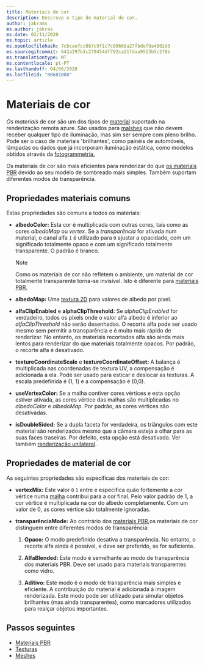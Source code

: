 ```yaml
---
title: Materiais de cor
description: Descreve o tipo de material de cor.
author: jakrams
ms.author: jakras
ms.date: 02/11/2020
ms.topic: article
ms.openlocfilehash: 7cbcaefcc087c9f1c7c09668a27fbdef9a4802d3
ms.sourcegitcommit: 642a297b1c279454df792ca21fdaa9513b5c2f8b
ms.translationtype: MT
ms.contentlocale: pt-PT
ms.lasthandoff: 04/06/2020
ms.locfileid: "80681080"
---
```

# <a name="color-materials"></a>Materiais de cor

*Os materiais* de cor são um dos tipos de [material](../../concepts/materials.md) suportado na renderização remota azure. São usados para [malshes](../../concepts/meshes.md) que não devem receber qualquer tipo de iluminação, mas sim ser sempre com pleno brilho. Pode ser o caso de materiais 'brilhantes', como painéis de automóveis, lâmpadas ou dados que já incorporam iluminação estática, como modelos obtidos através da [fotogrammetria.](https://en.wikipedia.org/wiki/Photogrammetry)

Os materiais de cor são mais eficientes para renderizar do que [os materiais PBR](pbr-materials.md) devido ao seu modelo de sombreado mais simples. Também suportam diferentes modos de transparência.

## <a name="common-material-properties"></a>Propriedades materiais comuns

Estas propriedades são comuns a todos os materiais:

* **albedoColor:** Esta cor é multiplicada com outras cores, tais como as cores *albedoMap* ou *vertex*. Se a *transparência* for ativada num material, o canal alfa `1` é utilizado para `0` ajustar a opacidade, com um significado totalmente opaco e com um significado totalmente transparente. O padrão é branco.

  > [!NOTE]
  > Como os materiais de cor não refletem o ambiente, um material de cor totalmente transparente torna-se invisível. Isto é diferente para [materiais PBR.](pbr-materials.md)

* **albedoMap:** Uma [textura 2D](../../concepts/textures.md) para valores de albedo por pixel.

* **alfaClipEnabled** e **alphaClipThreshold:** Se *alphaClipEnabled* for verdadeiro, todos os pixels onde o valor alfa albedo é inferior ao *alfaClipThreshold* não serão desenhados. O recorte alfa pode ser usado mesmo sem permitir a transparência e é muito mais rápido de renderizar. No entanto, os materiais recortados alfa são ainda mais lentos para renderizar do que materiais totalmente opacos. Por padrão, o recorte alfa é desativado.

* **textureCoordinateScale** e **textureCoordinateOffset:** A balança é multiplicada nas coordenadas de textura UV, a compensação é adicionada a ela. Pode ser usado para esticar e deslocar as texturas. A escala predefinida é (1, 1) e a compensação é (0,0).

* **useVertexColor:** Se a malha contiver cores vértices e esta opção estiver ativada, as cores vértice das malhas são multiplicadas no *albedoColor* e *albedoMap*. Por padrão, as cores vértices são desativadas.

* **isDoubleSided:** Se a dupla faceta for verdadeira, os triângulos com este material são renderizados mesmo que a câmara esteja a olhar para as suas faces traseiras. Por defeito, esta opção está desativada. Ver também [renderização unilateral](single-sided-rendering.md).

## <a name="color-material-properties"></a>Propriedades de material de cor

As seguintes propriedades são específicas dos materiais de cor:

* **vertexMix:** Este valor `0` `1` entre e especifica quão fortemente a cor vértice numa [malha](../../concepts/meshes.md) contribui para a cor final. Pelo valor padrão de 1, a cor vértice é multiplicada na cor do albedo completamente. Com um valor de 0, as cores vértice são totalmente ignoradas.

* **transparênciaMode:** Ao contrário dos [materiais PBR,](pbr-materials.md)os materiais de cor distinguem entre diferentes modos de transparência:

  1. **Opaco:** O modo predefinido desativa a transparência. No entanto, o recorte alfa ainda é possível, e deve ser preferido, se for suficiente.
  
  1. **AlfaBlended:** Este modo é semelhante ao modo de transparência dos materiais PBR. Deve ser usado para materiais transparentes como vidro.

  1. **Aditivo:** Este modo é o modo de transparência mais simples e eficiente. A contribuição do material é adicionada à imagem renderizada. Este modo pode ser utilizado para simular objetos brilhantes (mas ainda transparentes), como marcadores utilizados para realçar objetos importantes.

## <a name="next-steps"></a>Passos seguintes

* [Materiais PBR](pbr-materials.md)
* [Texturas](../../concepts/textures.md)
* [Meshes](../../concepts/meshes.md)
